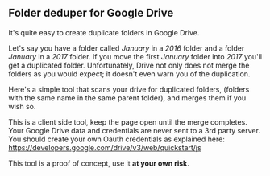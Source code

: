 ## Folder deduper for Google Drive
It's quite easy to create duplicate folders in Google Drive. 

Let's say you have a folder called *January* in a *2016* folder and a folder *January* in a *2017* folder. 
If you move the first *January* folder into *2017* you'll get a duplicated folder. 
Unfortunately, Drive not only does not merge the folders as you would expect; it doesn't even warn you of the duplication.

Here's a simple tool that scans your drive for duplicated folders, (folders with the same name in the same parent folder), and merges them if you wish so.

This is a client side tool, keep the page open until the merge completes. 
Your Google Drive data and credentials are never sent to a 3rd party server.
You should create your own Oauth credentials as explained here: https://developers.google.com/drive/v3/web/quickstart/js

This tool is a proof of concept, use it **at your own risk**.

